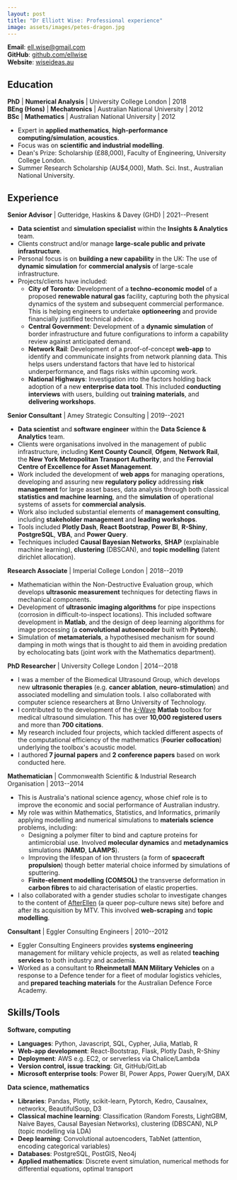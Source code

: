 ```yaml
---
layout: post
title: "Dr Elliott Wise: Professional experience"
image: assets/images/petes-dragon.jpg
---
```


__Email__: [ell.wise@gmail.com](mailto:ell.wise@gmail.com)  
__GitHub__: [github.com/ellwise](https://github.com/ellwise)  
__Website__: [wiseideas.au](https://wiseideas.au)

## Education

__PhD__ | __Numerical Analysis__ | University College London | 2018  
__BEng (Hons)__ | __Mechatronics__ | Australian National University | 2012  
__BSc__ | __Mathematics__ | Australian National University  | 2012

* Expert in __applied mathematics__, __high-performance computing/simulation__, __acoustics__.
* Focus was on __scientific and industrial modelling__.
* Dean's Prize: Scholarship (£88,000), Faculty of Engineering, University College London.
* Summer Research Scholarship (AU$4,000), Math. Sci. Inst., Australian National University.

## Experience

__Senior Advisor__ | Gutteridge, Haskins & Davey (GHD) | 2021--Present

* __Data scientist__ and __simulation specialist__ within the __Insights & Analytics__ team.
* Clients construct and/or manage __large-scale public and private infrastructure__.
* Personal focus is on __building a new capability__ in the UK: The use of __dynamic simulation__ for __commercial analysis__ of large-scale infrastructure.
* Projects/clients have included:
    * __City of Toronto__: Development of a __techno-economic model__ of a proposed __renewable natural gas__ facility, capturing both the physical dynamics of the system and subsequent commercial performance. This is helping engineers to undertake __optioneering__ and provide financially justified technical advice.
    * __Central Government__: Development of a __dynamic simulation__ of border infrastructure and future configurations to inform a capability review against anticipated demand.
    * __Network Rail__: Development of a proof-of-concept __web-app__ to identify and communicate insights from network planning data. This helps users understand factors that have led to historical underperformance, and flags risks within upcoming work.
    * __National Highways__: Investigation into the factors holding back adoption of a new __enterprise data tool__. This included __conducting interviews__ with users, building out __training materials__, and __delivering workshops__.

__Senior Consultant__ | Amey Strategic Consulting | 2019--2021

* __Data scientist__ and __software engineer__ within the __Data Science & Analytics__ team.
* Clients were organisations involved in the management of public infrastructure, including __Kent County Council__, __Ofgem__, __Network Rail__, the __New York Metropolitan Transport Authority__, and the __Ferrovial Centre of Excellence for Asset Management__.
* Work included the development of __web apps__ for managing operations, developing and assuring new __regulatory policy__ addressing __risk management__ for large asset bases, data analysis through both classical __statistics and machine learning__, and the __simulation__ of operational systems of assets for __commercial analysis__.
* Work also included substantial elements of __management consulting__, including __stakeholder management__ and __leading workshops__.
* Tools included __Plotly Dash__, __React Bootstrap__, __Power BI__, __R-Shiny__, __PostgreSQL__, __VBA__, and __Power Query__.
* Techniques included __Causal Bayesian Networks__, __SHAP__ (explainable machine learning), __clustering__ (DBSCAN), and __topic modelling__ (latent dirichlet allocation).

__Research Associate__ | Imperial College London | 2018--2019

* Mathematician within the Non-Destructive Evaluation group, which develops __ultrasonic measurement__ techniques for detecting flaws in mechanical components.
* Development of __ultrasonic imaging algorithms__ for pipe inspections (corrosion in difficult-to-inspect locations). This included software development in __Matlab__, and the design of deep learning algorithms for image processing (a __convolutional autoencoder__ built with __Pytorch__).
* Simulation of __metamaterials__, a hypothesised mechanism for sound damping in moth wings that is thought to aid them in avoiding predation by echolocating bats (joint work with the Mathematics department).

__PhD Researcher__ | University College London | 2014--2018

* I was a member of the Biomedical Ultrasound Group, which develops new __ultrasonic therapies__ (e.g. __cancer ablation__, __neuro-stimulation__) and associated modelling and simulation tools. I also collaborated with computer science researchers at Brno University of Technology.
* I contributed to the development of the [_k_-Wave](http://www.k-wave.org/) __Matlab__ toolbox for medical ultrasound simulation. This has over __10,000 registered users__ and more than __700 citations__.
* My research included four projects, which tackled different aspects of the computational efficiency of the mathematics (__Fourier collocation__) underlying the toolbox's acoustic model.
* I authored __7 journal papers__ and __2 conference papers__ based on work conducted here.

__Mathematician__ | Commonwealth Scientific & Industrial Research Organisation | 2013--2014

* This is Australia's national science agency, whose chief role is to improve the economic and social performance of Australian industry.
* My role was within Mathematics, Statistics, and Informatics, primarily applying modelling and numerical simulations to __materials science__ problems, including:
    * Designing a polymer filter to bind and capture proteins for antimicrobial use. Involved __molecular dynamics__ and __metadynamics__ simulations (__NAMD__, __LAAMPS__).
    * Improving the lifespan of ion thrusters (a form of __spacecraft propulsion__) though better material choice informed by simulations of sputtering.
    * __Finite-element modelling (COMSOL)__ the transverse deformation in __carbon fibres__ to aid characterisation of elastic properties.
* I also collaborated with a gender studies scholar to investigate changes to the content of [AfterEllen](https://www.afterellen.com/) (a queer pop-culture news site) before and after its acquisition by MTV. This involved __web-scraping__ and __topic modelling__.

__Consultant__ | Eggler Consulting Engineers | 2010--2012

* Eggler Consulting Engineers provides __systems engineering__ management for military vehicle projects, as well as related __teaching services__ to both industry and academia.
* Worked as a consultant to __Rheinmetall MAN Military Vehicles__ on a response to a Defence tender for a fleet of modular logistics vehicles, and __prepared teaching materials__ for the Australian Defence Force Academy.

## Skills/Tools

__Software, computing__

* __Languages__: Python, Javascript, SQL, Cypher, Julia, Matlab, R
* __Web-app development__: React-Bootstrap, Flask, Plotly Dash, R-Shiny
* __Deployment__: AWS e.g. EC2, or serverless via Chalice/Lambda
* __Version control, issue tracking__: Git, GitHub/GitLab
* __Microsoft enterprise tools__: Power BI, Power Apps, Power Query/M, DAX

__Data science, mathematics__

* __Libraries__: Pandas, Plotly, scikit-learn, Pytorch, Kedro, Causalnex, networkx, BeautifulSoup, D3
* __Classical machine learning__: Classification (Random Forests, LightGBM, Naive Bayes, Causal Bayesian Networks), clustering (DBSCAN), NLP (topic modelling via LDA)
* __Deep learning__: Convolutional autoencoders, TabNet (attention, encoding categorical variables)
* __Databases__: PostgreSQL, PostGIS, Neo4j
* __Applied mathematics__: Discrete event simulation, numerical methods for differential equations, optimal transport
